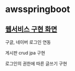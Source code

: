 # awsspringboot

<h2><a href="https://www.notion.so/aws-springboot-jpa-d1ba3cb8ea57446bbf328fc1f621091d?pvs=4">웹서비스 구현 화면</a></h2>

구글, 네이버 로그인 연동 

게시판 crud jpa 구현 

로그인의 권한에 따른 글쓰기 구현

